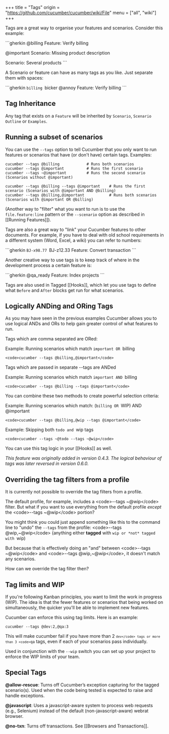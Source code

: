 +++
title = "Tags"
origin = "https://github.com/cucumber/cucumber/wiki/File"
menu = ["all", "wiki"]
+++

Tags are a great way to organise your features and scenarios. Consider this example:

\`\`\`gherkin
@billing
Feature: Verify billing

@important
Scenario: Missing product description

Scenario: Several products
\`\`\`

A Scenario or feature can have as many tags as you like. Just separate them with spaces:

\`\`\`gherkin
`billing `bicker @annoy
Feature: Verify billing
\`\`\`

Tag Inheritance
---------------

Any tag that exists on a <code>Feature</code> will be inherited by <code>Scenario</code>, <code>Scenario Outline</code> or <code>Examples</code>.

Running a subset of scenarios
-----------------------------

You can use the <code>--tags</code> option to tell Cucumber that you only want to run features or scenarios that have (or don't have) certain tags. Examples:

    cucumber --tags @billing            # Runs both scenarios
    cucumber --tags @important          # Runs the first scenario
    cucumber --tags ~@important         # Runs the second scenario (Scenarios without @important)

    cucumber --tags @billing --tags @important    # Runs the first scenario (Scenarios with @important AND @billing)
    cucumber --tags @billing,@important           # Runs both scenarios (Scenarios with @important OR @billing)

(Another way to "filter" what you want to run is to use the <code>file.feature:line</code> pattern or the <code>--scenario</code> option as described in \[\[Running Features\]\]).

Tags are also a great way to "link" your Cucumber features to other documents. For example, if you have to deal with old school requirements in a different system (Word, Excel, a wiki) you can refer to numbers:

\`\`\`gherkin
`BJ-x98.77 `BJ-z12.33
Feature: Convert transaction
\`\`\`

Another creative way to use tags is to keep track of where in the development process a certain feature is:

\`\`\`gherkin
@qa\_ready
Feature: Index projects
\`\`\`

Tags are also used in Tagged \[\[Hooks\]\], which let you use tags to define what <code>Before</code> and <code>After</code> blocks get run for what scenarios.

Logically ANDing and ORing Tags
-------------------------------

As you may have seen in the previous examples Cucumber allows you to use logical ANDs and ORs to help gain greater control of what features to run.

Tags which are comma separated are ORed:

Example: Running scenarios which match `important OR `billing

    <code>cucumber --tags @billing,@important</code>

Tags which are passed in separate --tags are ANDed

Example: Running scenarios which match `important AND `billing

    <code>cucumber --tags @billing --tags @important</code>

You can combine these two methods to create powerful selection criteria:

Example: Running scenarios which match: (`billing OR `WIP) AND @important

    <code>cucumber --tags @billing,@wip --tags @important</code>

Example: Skipping both `todo and `wip tags

    <code>cucumber --tags ~@todo --tags ~@wip</code>

You can use this tag logic in your \[\[Hooks\]\] as well.

*This feature was originally added in version 0.4.3. The logical behaviour of tags was later reversed in version 0.6.0.*

Overriding the tag filters from a profile
-----------------------------------------

It is currently not possible to override the tag filters from a profile.

The default profile, for example, includes a &lt;code&gt;--tags ~@wip&lt;/code&gt; filter. But what if you want to use everything from the default profile *except* the &lt;code&gt;--tags ~@wip&lt;/code&gt; portion?

You might think you could just append something like this to the command line to "undo" the <code>--tags</code> from the profile: &lt;code&gt;--tags @wip,~@wip&lt;/code&gt; (anything either **tagged** with `wip or *not* tagged with `wip)

But because that is effectively doing an "and" between &lt;code&gt;--tags ~@wip&lt;/code&gt; and &lt;code&gt;--tags @wip,~@wip&lt;/code&gt;, it doesn't match any scenarios.

How can we override the tag filter then?

Tag limits and WIP
------------------

If you're following Kanban principles, you want to limit the work in progress (WIP). The idea is that the fewer features or scenarios that being worked on simultaneously, the quicker you'll be able to implement new features.

Cucumber can enforce this using tag limits. Here is an example:

    cucumber --tags @dev:2,@qa:3

This will make cucumber fail if you have more than 2 <code>`dev</code> tags or more than 3 <code>`qa</code> tags, even if each of your scenarios pass individually.

Used in conjunction with the <code>--wip</code> switch you can set up your project to enforce the WIP limits of your team.

Special Tags
------------

**@allow-rescue**: Turns off Cucumber’s exception capturing for the tagged scenario(s). Used when the code being tested is expected to raise and handle exceptions.

**@javascript**: Uses a javascript-aware system to process web requests (e.g., Selenium) instead of the default (non-javascript-aware) webrat browser.

**@no-txn**: Turns off transactions. See \[\[Browsers and Transactions\]\].
